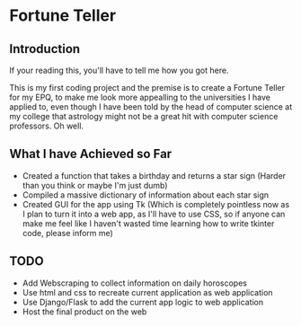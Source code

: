 # Fortune Teller

## Introduction

If your reading this, you'll have to tell me how you got here.

This is my first coding project and the premise is to create a Fortune Teller for my EPQ, to make me look more appealling to the universities I have applied to, even though I have been told by the head of computer science at my college that astrology might not be a great hit with computer science professors. Oh well.

## What I have Achieved so Far

- Created a function that takes a birthday and returns a star sign (Harder than you think or maybe I'm just dumb)
- Compiled a massive dictionary of information about each star sign
- Created GUI for the app using Tk (Which is completely pointless now as I plan to turn it into a web app, as I'll have to use CSS, so if anyone can make me feel like I haven't wasted time learning how to write tkinter code, please inform me)

## TODO

- Add Webscraping to collect information on daily horoscopes
- Use html and css to recreate current application as web application
- Use Django/Flask to add the current app logic to web application
- Host the final product on the web
